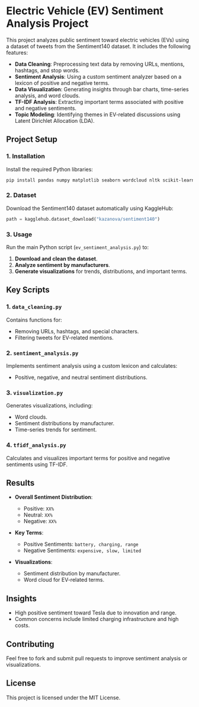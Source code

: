 # Electric Vehicle (EV) Sentiment Analysis Project

This project analyzes public sentiment toward electric vehicles (EVs) using a dataset of tweets from the Sentiment140 dataset. It includes the following features:

- **Data Cleaning**: Preprocessing text data by removing URLs, mentions, hashtags, and stop words.
- **Sentiment Analysis**: Using a custom sentiment analyzer based on a lexicon of positive and negative terms.
- **Data Visualization**: Generating insights through bar charts, time-series analysis, and word clouds.
- **TF-IDF Analysis**: Extracting important terms associated with positive and negative sentiments.
- **Topic Modeling**: Identifying themes in EV-related discussions using Latent Dirichlet Allocation (LDA).

## Project Setup

### 1. Installation
Install the required Python libraries:
```bash
pip install pandas numpy matplotlib seaborn wordcloud nltk scikit-learn kagglehub
```

### 2. Dataset
Download the Sentiment140 dataset automatically using KaggleHub:
```python
path = kagglehub.dataset_download("kazanova/sentiment140")
```

### 3. Usage
Run the main Python script (`ev_sentiment_analysis.py`) to:

1. **Download and clean the dataset**.
2. **Analyze sentiment by manufacturers**.
3. **Generate visualizations** for trends, distributions, and important terms.

## Key Scripts

### 1. `data_cleaning.py`
Contains functions for:
- Removing URLs, hashtags, and special characters.
- Filtering tweets for EV-related mentions.

### 2. `sentiment_analysis.py`
Implements sentiment analysis using a custom lexicon and calculates:
- Positive, negative, and neutral sentiment distributions.

### 3. `visualization.py`
Generates visualizations, including:
- Word clouds.
- Sentiment distributions by manufacturer.
- Time-series trends for sentiment.

### 4. `tfidf_analysis.py`
Calculates and visualizes important terms for positive and negative sentiments using TF-IDF.

## Results
- **Overall Sentiment Distribution**:
    - Positive: `XX%`
    - Neutral: `XX%`
    - Negative: `XX%`

- **Key Terms**:
    - Positive Sentiments: `battery, charging, range`
    - Negative Sentiments: `expensive, slow, limited`

- **Visualizations**:
    - Sentiment distribution by manufacturer.
    - Word cloud for EV-related terms.

## Insights
- High positive sentiment toward Tesla due to innovation and range.
- Common concerns include limited charging infrastructure and high costs.

## Contributing
Feel free to fork and submit pull requests to improve sentiment analysis or visualizations.

## License
This project is licensed under the MIT License.

